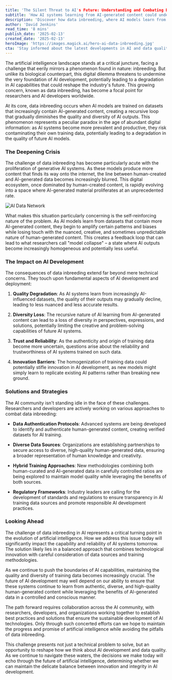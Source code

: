 ```yaml
---
title: 'The Silent Threat to AI's Future: Understanding and Combating Data Inbreeding'
subtitle: 'How AI systems learning from AI-generated content could undermine future development'
description: 'Discover how data inbreeding, where AI models learn from AI-generated content, may degrade AI capabilities. Understand the challenges and strategies to maintain fidelity and diversity in AI outputs.'
author: 'David Jenkins'
read_time: '8 mins'
publish_date: '2025-02-13'
created_date: '2025-02-13'
heroImage: 'https://images.magick.ai/hero-ai-data-inbreeding.jpg'
cta: 'Stay informed about the latest developments in AI and data quality. Follow us on LinkedIn for expert insights and updates on how the industry is addressing critical challenges like data inbreeding.'
---
```


The artificial intelligence landscape stands at a critical juncture, facing a challenge that eerily mirrors a phenomenon found in nature: inbreeding. But unlike its biological counterpart, this digital dilemma threatens to undermine the very foundation of AI development, potentially leading to a degradation in AI capabilities that could reshape the industry's future. This growing concern, known as data inbreeding, has become a focal point for researchers and AI developers worldwide.

At its core, data inbreeding occurs when AI models are trained on datasets that increasingly contain AI-generated content, creating a recursive loop that gradually diminishes the quality and diversity of AI outputs. This phenomenon represents a peculiar paradox in the age of abundant digital information: as AI systems become more prevalent and productive, they risk contaminating their own training data, potentially leading to a degradation in the quality of future AI models.

### The Deepening Crisis

The challenge of data inbreeding has become particularly acute with the proliferation of generative AI systems. As these models produce more content that finds its way onto the internet, the line between human-created and AI-generated data becomes increasingly blurred. This digital ecosystem, once dominated by human-created content, is rapidly evolving into a space where AI-generated material proliferates at an unprecedented rate.

![AI Data Network](https://i.magick.ai/PIXE/1738406181100_magick_img.webp)

What makes this situation particularly concerning is the self-reinforcing nature of the problem. As AI models learn from datasets that contain more AI-generated content, they begin to amplify certain patterns and biases while losing touch with the nuanced, creative, and sometimes unpredictable nature of human-generated content. This creates a feedback loop that can lead to what researchers call "model collapse" – a state where AI outputs become increasingly homogeneous and potentially less useful.

### The Impact on AI Development

The consequences of data inbreeding extend far beyond mere technical concerns. They touch upon fundamental aspects of AI development and deployment:

1. **Quality Degradation**: As AI systems learn from increasingly AI-influenced datasets, the quality of their outputs may gradually decline, leading to less nuanced and less accurate results.

2. **Diversity Loss**: The recursive nature of AI learning from AI-generated content can lead to a loss of diversity in perspectives, expressions, and solutions, potentially limiting the creative and problem-solving capabilities of future AI systems.

3. **Trust and Reliability**: As the authenticity and origin of training data become more uncertain, questions arise about the reliability and trustworthiness of AI systems trained on such data.

4. **Innovation Barriers**: The homogenization of training data could potentially stifle innovation in AI development, as new models might simply learn to replicate existing AI patterns rather than breaking new ground.

### Solutions and Strategies

The AI community isn't standing idle in the face of these challenges. Researchers and developers are actively working on various approaches to combat data inbreeding:

- **Data Authentication Protocols**: Advanced systems are being developed to identify and authenticate human-generated content, creating verified datasets for AI training.

- **Diverse Data Sources**: Organizations are establishing partnerships to secure access to diverse, high-quality human-generated data, ensuring a broader representation of human knowledge and creativity.

- **Hybrid Training Approaches**: New methodologies combining both human-curated and AI-generated data in carefully controlled ratios are being explored to maintain model quality while leveraging the benefits of both sources.

- **Regulatory Frameworks**: Industry leaders are calling for the development of standards and regulations to ensure transparency in AI training data sources and promote responsible AI development practices.

### Looking Ahead

The challenge of data inbreeding in AI represents a critical turning point in the evolution of artificial intelligence. How we address this issue today will significantly impact the capability and reliability of AI systems tomorrow. The solution likely lies in a balanced approach that combines technological innovation with careful consideration of data sources and training methodologies.

As we continue to push the boundaries of AI capabilities, maintaining the quality and diversity of training data becomes increasingly crucial. The future of AI development may well depend on our ability to ensure that these systems continue to learn from authentic, diverse, and high-quality human-generated content while leveraging the benefits of AI-generated data in a controlled and conscious manner.

The path forward requires collaboration across the AI community, with researchers, developers, and organizations working together to establish best practices and solutions that ensure the sustainable development of AI technologies. Only through such concerted efforts can we hope to maintain the progress and promise of artificial intelligence while avoiding the pitfalls of data inbreeding.

This challenge presents not just a technical problem to solve, but an opportunity to reshape how we think about AI development and data quality. As we continue to navigate these waters, the decisions we make today will echo through the future of artificial intelligence, determining whether we can maintain the delicate balance between innovation and integrity in AI development.